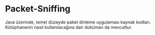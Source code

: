# Packet-Sniffing
 Java üzerinde, temel düzeyde paket dinleme uygulaması kaynak kodları. Kütüphanenin nasıl kullanılacağına dair doküman da mevcuttur.
